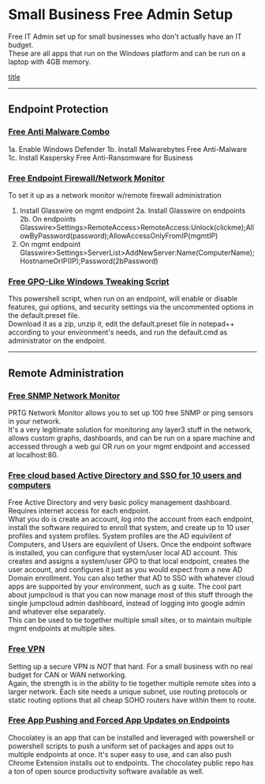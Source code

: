 # Small Business Free Admin Setup
Free IT Admin set up for small businesses who don't actually have an IT budget.  
These are all apps that run on the Windows platform and can be run on a laptop with 4GB memory.

[title](url)
***
## Endpoint Protection

### [Free Anti Malware Combo](https://github.com/cpardue/infosec/blob/master/Windows/Free%20Anti-malware%20Combo.md)
1a. Enable Windows Defender
1b. Install Malwarebytes Free Anti-Malware
1c. Install Kaspersky Free Anti-Ransomware for Business

### [Free Endpoint Firewall/Network Monitor](https://www.glasswire.com/download/)
To set it up as a network monitor w/remote firewall administration
1. Install Glasswire on mgmt endpoint
2a. Install Glasswire on endpoints
2b. On endpoints Glasswire>Settings>RemoteAccess>RemoteAccess:Unlock(clickme);AllowByPassword(password);AllowAccessOnlyFromIP(mgmtIP)
3. On mgmt endpoint Glasswire>Settings>ServerList>AddNewServer:Name(ComputerName);HostnameOrIP(IP);Password(2bPassword)

### [Free GPO-Like Windows Tweaking Script](https://github.com/cpardue/Win10-Initial-Setup-Script)
This powershell script, when run on an endpoint, will enable or disable features, gui options, and 
security settings via the uncommented options in the default.preset file.  
Download it as a zip, unzip it, edit the default.preset file in notepad++ according to your environment's
needs, and run the default.cmd as administrator on the endpoint.  

***
## Remote Administration
 
### [Free SNMP Network Monitor](https://www.paessler.com/download/prtg-download)
PRTG Network Monitor allows you to set up 100 free SNMP or ping sensors in your network.  
It's a very legitimate solution for monitoring any layer3 stuff in the network, allows 
custom graphs, dashboards, and can be run on a spare machine and accessed through a web 
gui OR run on your mgmt endpoint and accessed at localhost:80.  

### [Free cloud based Active Directory and SSO for 10 users and computers](https://console.jumpcloud.com/signup)
Free Active Directory and very basic policy management dashboard.  Requires internet access for each endpoint.  
What you do is create an account, log into the account from each endpoint, install the software required to enroll that 
system, and create up to 10 user profiles and system profiles.  System profiles are the AD equivilent of Computers, and 
Users are equivilent of Users.  Once the endpoint software is installed, you can configure that system/user local AD 
account.  This creates and assigns a system/user GPO to that local endpoint, creates the user account, and configures it 
just as you would expect from a new AD Domain enrollment.  You can also tether that AD to SSO with whatever cloud apps 
are supported by your environment, such as g suite.  The cool part about jumpcloud is that you can now manage most of 
this stuff through the single jumpcloud admin dashboard, instead of logging into google admin and whatever else separately.  
This can be used to tie together multiple small sites, or to maintain multiple mgmt endpoints at multiple sites. 

### [Free VPN](https://github.com/cpardue/infosec/blob/master/Windows/Servers/OpenVPN%20Server%20Windows%2010)
Setting up a secure VPN is *NOT* that hard.  For a small business with no real budget for CAN or WAN networking.  
Again, the strength is in the ability to tie together multiple remote sites into a larger network.  Each site needs a 
unique subnet, use routing protocols or static routing options that all cheap SOHO routers have within them to route.  

### [Free App Pushing and Forced App Updates on Endpoints](https://github.com/cpardue/infosec/blob/master/Windows/Powershell/Powershell%20Chocolatey)
Chocolatey is an app that can be installed and leveraged with powershell or powershell scripts to push a uniform set 
of packages and apps out to multiple endpoints at once.  It's super easy to use, and can also push Chrome Extension 
installs out to endpoints.  The chocolatey public repo has a ton of open source productivity software available as well.  

